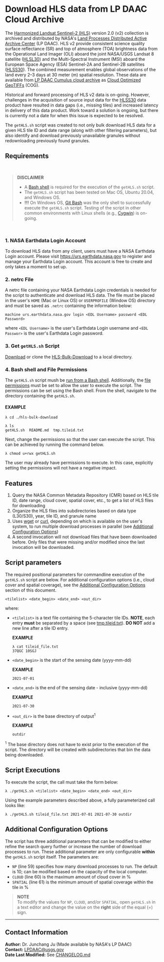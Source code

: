 # Download HLS data from LP DAAC Cloud Archive

The [Harmonized Landsat Sentinel-2 (HLS)](https://lpdaac.usgs.gov/data/get-started-data/collection-overview/missions/harmonized-landsat-sentinel-2-hls-overview/) version 2.0 (v2) collection is archived and distributed by NASA's [Land Processes Distributed Active Archive Center](https://lpdaac.usgs.gov/) (LP DAAC). HLS v2 provide consistent science quality surface reflectance (SR) and top of atmosphere (TOA) brightness data from the Operational Land Imager (OLI) aboard the joint NASA/USGS Landsat 8 satellite ([HLSL30](https://doi.org/10.5067/HLS/HLSL30.002)) and the Multi-Spectral Instrument (MSI) aboard the European Space Agency (ESA) Sentinel-2A and Sentinel-2B satellites ([HLSS30](https://doi.org/10.5067/HLS/HLSS30.002)). The combined measurement enables global observations of the land every 2–3 days at 30 meter (m) spatial resolution. These data are available from [LP DAAC Cumulus cloud archive](https://search.earthdata.nasa.gov/search?q=HLS%20v2.0) as [Cloud Optimized GeoTIFFs](https://www.cogeo.org/) (COG).  

Historical and forward processing of HLS v2 data is on-going. However, challenges in the acquisition of source input data for the [HLSS30](https://doi.org/10.5067/HLS/HLSS30.002) data product have resulted in data gaps (i.e., missing tiles) and increased latency in delivery of this data product. Work toward a solution is ongoing, but there is currently not a date for when this issue is expected to be resolved.  

The `getHLS.sh` script was created to not only bulk download HLS data for a given HLS tile ID and date range (along with other filtering parameters), but also identify and download previously unavailable granules without redownloading previously found granules.

## Requirements

</br>

> **DISCLAIMER**  
>
> - A [Bash shell](https://git-scm.com/download/win) is required for the execution of the `getHLS.sh` script.
> - The `getHLS.sh` script has been tested on Mac OS, Ubuntu 20.04, and Windows OS.  
> - **!!!** On Windows OS, [Git Bash](https://git-scm.com/download/win) was the only shell to successfully execute the `getHLS.sh` script. Testing of the script in other common environments with Linux shells (e.g., [Cygwin](https://www.cygwin.com/)) is on-going.

</br>

### 1. NASA Earthdata Login Account

To download HLS data from any client, users must have a NASA Earthdata Login account. Please visit <https://urs.earthdata.nasa.gov> to register and manage your Earthdata Login account. This account is free to create and only takes a moment to set up.

### 2. netrc File

A netrc file containing your NASA Earthdata Login credentials is needed for the script to authenticate and download HLS data. The file must be placed in the user's `HOME` (Mac or Linux OS) or `USERPROFILE` (Window OS) directory and must be saved as `.netrc` containing the information below:  

```text
machine urs.earthdata.nasa.gov login <EDL Username> password <EDL Password>
```

where `<EDL Username>` is the user's Earthdata Login username and `<EDL Passwor>` is the user's Earthdata Login password.

### 3. Get `getHLS.sh` Script

[Download](https://git.earthdata.nasa.gov/rest/api/latest/projects/LPDUR/repos/hls-bulk-download/archive?format=zip) or clone the [HLS-Bulk-Download](https://git.earthdata.nasa.gov/projects/LPDUR/repos/hls-bulk-download/browse) to a local directory.

### 4. Bash shell and File Permissions

The `getHLS.sh` script mush be [run from a Bash shell](https://devconnected.com/how-to-run-a-bash-script/). Additionally, the [file permissions](https://www.linux.com/training-tutorials/understanding-linux-file-permissions/) must be set to allow the user to execute the script. The permissions can be set using the Bash shell. From the shell, navigate to the directory containing the `getHLS.sh`.  

#### EXAMPLE

```text
λ cd ./hls-bulk-download

λ ls
getHLS.sh  README.md  tmp.tileid.txt
```

Next, change the permissions so that the user can execute the script. This can be achieved by running the command below.

```text
λ chmod u+rwx getHLS.sh
```

The user may already have permissions to execute. In this case, explicitly setting the permissions will not have a negative impact.

## Features

1. Query the NASA Common Metadata Repository (CMR) based on HLS tile ID, date range, cloud cover, spatial cover, etc., to get a list of HLS files for downloading  
2. Organize the HLS files into subdirectories based on data type (L30/S30), year, tile ID, and granule name  
3. Uses [wget](https://www.gnu.org/software/wget/) or [curl](https://curl.se/), depending on which is available on the user's system, to run multiple download processes in parallel (see [Additional Configuration Options](#additional-configuration-options))  
4. A second invocation will not download files that have been downloaded before. Only files that were missing and/or modified since the last invocation will be downloaded.  

## Script parameters

The required positional parameters for commandline execution of the `getHLS.sh` script are below. For additional configuration options (i.e., cloud cover and spatial coverage), see the [Additional Configuration Options](#additional-configuration-options) section of this document.  

```text
<tilelist> <date_begin> <date_end> <out_dir>
```

where:  

- `<tilelist>` is a text file containing the 5-character tile IDs. **NOTE**, each entry **must** be separated by a space (see [tmp.tileid.txt](./tmp.tileid.txt)). **DO NOT** add a new line after a tile ID entry.  

    **EXAMPLE**

    ```text
    λ cat tileid_file.txt
    37QGC 10SGJ
    ```

- `<date_begin>` is the start of the sensing date (yyyy-mm-dd)  

    **EXAMPLE**

    ```text
    2021-07-01
    ```

- `<date_end>` is the end of the sensing date - inclusive (yyyy-mm-dd)  

    **EXAMPLE**

    ```text
    2021-07-30
    ```

- `<out_dir>` is the base directory of output<sup>1</sup>

    **EXAMPLE**

    ```text
    outdir
    ```

<sup>1</sup> The base directory does not have to exist prior to the execution of the script. The directory will be created with subdirectories that bin the data being downloaded.  

## Script Executions

To execute the script, the call must take the form below:

```text
λ ./getHLS.sh <tilelist> <date_begin> <date_end> <out_dir>
```

Using the example parameters described above, a fully parameterized call looks like:

```text
λ ./getHLS.sh tileid_file.txt 2021-07-01 2021-07-30 outdir
```

## Additional Configuration Options

The script has three additional parameters that can be modified to either refine the search query further or increase the number of download processes to run. These additional parameter are only configurable **within** the `getHLS.sh` script itself. The parameters are:  

- `NP` (line 59) specifies how many download processes to run. The default is 10; can be modified based on the capacity of the local computer.  
- `CLOUD` (line 60) is the maximum amount of cloud cover in %  
- `SPATIAL` (line 61) is the minimum amount of spatial coverage within the tile in %  

> **NOTE**  
> To modify the values for `NP`, `CLOUD`, and/or `SPATIAL`, open `getHLS.sh` in a text editor and change the value on the **right** side of the equal (=) sign.

---

## Contact Information

**Author:** Dr. Junchang Ju (Made available by NASA's LP DAAC)  
**Contact:** LPDAAC@usgs.gov  
**Date Last Modified:** See [CHANGELOG.md](./CHANGELOG.md)  
